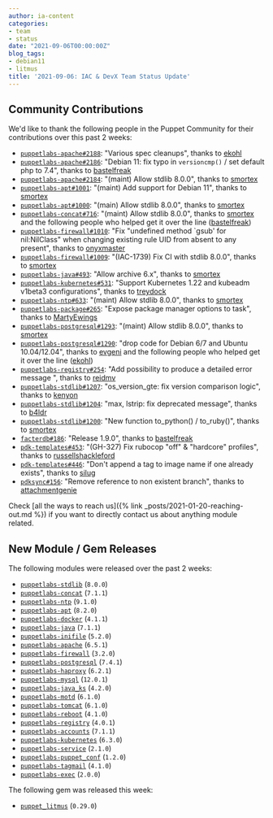 ```yaml
---
author: ia-content
categories:
- team
- status
date: "2021-09-06T00:00:00Z"
blog_tags:
- debian11
- litmus
title: '2021-09-06: IAC & DevX Team Status Update'
---
```


## Community Contributions

We'd like to thank the following people in the Puppet Community for their contributions over this past 2 weeks:

- [`puppetlabs-apache#2188`][puppetlabs-apache-pr-2188]: "Various spec cleanups", thanks to [ekohl][ekohl]
- [`puppetlabs-apache#2186`][puppetlabs-apache-pr-2186]: "Debian 11: fix typo in `versioncmp()` / set default php to 7.4", thanks to [bastelfreak][bastelfreak]
- [`puppetlabs-apache#2184`][puppetlabs-apache-pr-2184]: "(maint) Allow stdlib 8.0.0", thanks to [smortex][smortex]
- [`puppetlabs-apt#1001`][puppetlabs-apt-pr-1001]: "(maint) Add support for Debian 11", thanks to [smortex][smortex]
- [`puppetlabs-apt#1000`][puppetlabs-apt-pr-1000]: "(main) Allow stdlib 8.0.0", thanks to [smortex][smortex]
- [`puppetlabs-concat#716`][puppetlabs-concat-pr-716]: "(maint) Allow stdlib 8.0.0", thanks to [smortex][smortex] and the following people who helped get it over the line ([bastelfreak][bastelfreak])
- [`puppetlabs-firewall#1010`][puppetlabs-firewall-pr-1010]: "Fix "undefined method `gsub' for nil:NilClass" when changing existing rule UID from absent to any present", thanks to [onyxmaster][onyxmaster]
- [`puppetlabs-firewall#1009`][puppetlabs-firewall-pr-1009]: "(IAC-1739) Fix CI with stdlib 8.0.0", thanks to [smortex][smortex]
- [`puppetlabs-java#493`][puppetlabs-java-pr-493]: "Allow archive 6.x", thanks to [smortex][smortex]
- [`puppetlabs-kubernetes#531`][puppetlabs-kubernetes-pr-531]: "Support Kubernetes 1.22 and kubeadm v1beta3 configurations", thanks to [treydock][treydock]
- [`puppetlabs-ntp#633`][puppetlabs-ntp-pr-633]: "(maint) Allow stdlib 8.0.0", thanks to [smortex][smortex]
- [`puppetlabs-package#265`][puppetlabs-package-pr-265]: "Expose package manager options to task", thanks to [MartyEwings][MartyEwings]
- [`puppetlabs-postgresql#1293`][puppetlabs-postgresql-pr-1293]: "(maint) Allow stdlib 8.0.0", thanks to [smortex][smortex]
- [`puppetlabs-postgresql#1290`][puppetlabs-postgresql-pr-1290]: "drop code for Debian 6/7 and Ubuntu 10.04/12.04", thanks to [evgeni][evgeni] and the following people who helped get it over the line ([ekohl][ekohl])
- [`puppetlabs-registry#254`][puppetlabs-registry-pr-254]: "Add possibility to produce a detailed error message ", thanks to [reidmv][reidmv]
- [`puppetlabs-stdlib#1207`][puppetlabs-stdlib-pr-1207]: "os_version_gte: fix version comparison logic", thanks to [kenyon][kenyon]
- [`puppetlabs-stdlib#1204`][puppetlabs-stdlib-pr-1204]: "max, lstrip: fix deprecated message", thanks to [b4ldr][b4ldr]
- [`puppetlabs-stdlib#1200`][puppetlabs-stdlib-pr-1200]: "New function to_python() / to_ruby()", thanks to [smortex][smortex]
- [`facterdb#186`][facterdb-pr-186]: "Release 1.9.0", thanks to [bastelfreak][bastelfreak]
- [`pdk-templates#453`][pdk-templates-pr-453]: "(GH-327) Fix rubocop "off" & "hardcore" profiles", thanks to [russellshackleford][russellshackleford]
- [`pdk-templates#446`][pdk-templates-pr-446]: "Don't append a tag to image name if one already exists", thanks to [silug][silug]
- [`pdksync#156`][pdksync-pr-156]: "Remove reference to non existent branch", thanks to [attachmentgenie][attachmentgenie]

Check [all the ways to reach us]({% link _posts/2021-01-20-reaching-out.md %}) if you want to directly contact us about anything module related.

## New Module / Gem Releases

The following modules were released over the past 2 weeks:

- [`puppetlabs-stdlib`][puppetlabs-stdlib] (`8.0.0`)
- [`puppetlabs-concat`][puppetlabs-concat] (`7.1.1`)
- [`puppetlabs-ntp`][puppetlabs-ntp] (`9.1.0`)
- [`puppetlabs-apt`][puppetlabs-apt] (`8.2.0`)
- [`puppetlabs-docker`][puppetlabs-docker] (`4.1.1`)
- [`puppetlabs-java`][puppetlabs-java] (`7.1.1`)
- [`puppetlabs-inifile`][puppetlabs-inifile] (`5.2.0`)
- [`puppetlabs-apache`][puppetlabs-apache] (`6.5.1`)
- [`puppetlabs-firewall`][puppetlabs-firewall] (`3.2.0`)
- [`puppetlabs-postgresql`][puppetlabs-postgresql] (`7.4.1`)
- [`puppetlabs-haproxy`][puppetlabs-haproxy] (`6.2.1`)
- [`puppetlabs-mysql`][puppetlabs-mysql] (`12.0.1`)
- [`puppetlabs-java_ks`][puppetlabs-java_ks] (`4.2.0`)
- [`puppetlabs-motd`][puppetlabs-motd] (`6.1.0`)
- [`puppetlabs-tomcat`][puppetlabs-tomcat] (`6.1.0`)
- [`puppetlabs-reboot`][puppetlabs-reboot] (`4.1.0`)
- [`puppetlabs-registry`][puppetlabs-registry] (`4.0.1`)
- [`puppetlabs-accounts`][puppetlabs-accounts] (`7.1.1`)
- [`puppetlabs-kubernetes`][puppetlabs-kubernetes] (`6.3.0`)
- [`puppetlabs-service`][puppetlabs-service] (`2.1.0`)
- [`puppetlabs-puppet_conf`][puppetlabs-puppet_conf] (`1.2.0`)
- [`puppetlabs-tagmail`][puppetlabs-tagmail] (`4.1.0`)
- [`puppetlabs-exec`][puppetlabs-exec] (`2.0.0`)

The following gem was released this week:

- [`puppet_litmus`][puppet_litmus] (`0.29.0`)

  [puppetlabs-stdlib]: https://github.com/puppetlabs/puppetlabs-stdlib
  [puppetlabs-concat]: https://github.com/puppetlabs/puppetlabs-concat
  [puppetlabs-ntp]: https://github.com/puppetlabs/puppetlabs-ntp
  [puppetlabs-apt]: https://github.com/puppetlabs/puppetlabs-apt
  [puppetlabs-docker]: https://github.com/puppetlabs/puppetlabs-docker
  [puppetlabs-java]: https://github.com/puppetlabs/puppetlabs-java
  [puppetlabs-inifile]: https://github.com/puppetlabs/puppetlabs-inifile
  [puppetlabs-apache]: https://github.com/puppetlabs/puppetlabs-apache
  [puppetlabs-firewall]: http://github.com/puppetlabs/puppetlabs-firewall
  [puppetlabs-postgresql]: https://github.com/puppetlabs/puppetlabs-postgresql
  [puppetlabs-haproxy]: https://github.com/puppetlabs/puppetlabs-haproxy
  [puppetlabs-mysql]: http://github.com/puppetlabs/puppetlabs-mysql
  [puppetlabs-java_ks]: https://github.com/puppetlabs/puppetlabs-java_ks
  [puppetlabs-motd]: https://github.com/puppetlabs/puppetlabs-motd
  [puppetlabs-tomcat]: https://github.com/puppetlabs/puppetlabs-tomcat
  [puppetlabs-reboot]: https://github.com/puppetlabs/puppetlabs-reboot
  [puppetlabs-registry]: https://github.com/puppetlabs/puppetlabs-registry
  [puppetlabs-accounts]: https://github.com/puppetlabs/puppetlabs-accounts
  [puppetlabs-kubernetes]: https://github.com/puppetlabs/puppetlabs-kubernetes
  [puppetlabs-service]: https://github.com/puppetlabs/puppetlabs-service
  [puppetlabs-puppet_conf]: https://github.com/puppetlabs/puppetlabs-puppet_conf
  [puppetlabs-tagmail]: https://github.com/puppetlabs/puppetlabs-tagmail/
  [puppetlabs-exec]: https://github.com/puppetlabs/puppetlabs-exec
  [puppetlabs-apache-pr-2188]: https://github.com/puppetlabs/puppetlabs-apache/pull/2188
  [ekohl]: https://github.com/ekohl
  [puppetlabs-apache-pr-2186]: https://github.com/puppetlabs/puppetlabs-apache/pull/2186
  [bastelfreak]: https://github.com/bastelfreak
  [puppetlabs-apache-pr-2184]: https://github.com/puppetlabs/puppetlabs-apache/pull/2184
  [smortex]: https://github.com/smortex
  [puppetlabs-apt-pr-1001]: https://github.com/puppetlabs/puppetlabs-apt/pull/1001
  [puppetlabs-apt-pr-1000]: https://github.com/puppetlabs/puppetlabs-apt/pull/1000
  [puppetlabs-concat-pr-716]: https://github.com/puppetlabs/puppetlabs-concat/pull/716
  [puppetlabs-firewall-pr-1010]: https://github.com/puppetlabs/puppetlabs-firewall/pull/1010
  [onyxmaster]: https://github.com/onyxmaster
  [puppetlabs-firewall-pr-1009]: https://github.com/puppetlabs/puppetlabs-firewall/pull/1009
  [puppetlabs-java-pr-493]: https://github.com/puppetlabs/puppetlabs-java/pull/493
  [puppetlabs-kubernetes-pr-531]: https://github.com/puppetlabs/puppetlabs-kubernetes/pull/531
  [treydock]: https://github.com/treydock
  [puppetlabs-ntp-pr-633]: https://github.com/puppetlabs/puppetlabs-ntp/pull/633
  [puppetlabs-package-pr-265]: https://github.com/puppetlabs/puppetlabs-package/pull/265
  [MartyEwings]: https://github.com/MartyEwings
  [puppetlabs-postgresql-pr-1293]: https://github.com/puppetlabs/puppetlabs-postgresql/pull/1293
  [puppetlabs-postgresql-pr-1290]: https://github.com/puppetlabs/puppetlabs-postgresql/pull/1290
  [evgeni]: https://github.com/evgeni
  [puppetlabs-registry-pr-254]: https://github.com/puppetlabs/puppetlabs-registry/pull/254
  [reidmv]: https://github.com/reidmv
  [puppetlabs-stdlib-pr-1207]: https://github.com/puppetlabs/puppetlabs-stdlib/pull/1207
  [kenyon]: https://github.com/kenyon
  [puppetlabs-stdlib-pr-1204]: https://github.com/puppetlabs/puppetlabs-stdlib/pull/1204
  [b4ldr]: https://github.com/b4ldr
  [puppetlabs-stdlib-pr-1200]: https://github.com/puppetlabs/puppetlabs-stdlib/pull/1200
  [facterdb-pr-186]: https://github.com/voxpupuli/facterdb/pull/186
  [pdk-templates-pr-453]: https://github.com/puppetlabs/pdk-templates/pull/453
  [russellshackleford]: https://github.com/russellshackleford
  [pdk-templates-pr-446]: https://github.com/puppetlabs/pdk-templates/pull/446
  [silug]: https://github.com/silug
  [pdksync-pr-156]: https://github.com/puppetlabs/pdksync/pull/156
  [attachmentgenie]: https://github.com/attachmentgenie
  [puppet_litmus]: https://github.com/puppetlabs/puppet_litmus

  [Adrian]:             https://github.com/adrianiurca
  [Ben]:                https://github.com/binford2k
  [Ciaran]:             https://github.com/sanfrancrisko
  [Daiana]:             https://github.com/daianamezdrea
  [Danny]:              https://github.com/carabasdaniel
  [DavidArmstrong]:     https://github.com/da-ar
  [DavidSchmitt]:       https://github.com/DavidS
  [DavidSwan]:          https://github.com/david22swan
  [Disha]:              https://github.com/Disha-maker
  [James]:              https://github.com/jpogran
  [Lore]:               https://github.com/lionce
  [Michael]:            https://github.com/michaeltlombardi
  [Paula]:              https://github.com/pmcmaw
  [Sheena]:             https://github.com/sheenaajay
  [Supported Modules]:  https://puppetlabs.github.io/iac/modules/
  [Tools]:              https://puppetlabs.github.io/iac/tools/
